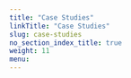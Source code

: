 ```yaml
---
title: "Case Studies"
linkTitle: "Case Studies"
slug: case-studies
no_section_index_title: true
weight: 11
menu:
---
```

